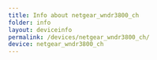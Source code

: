 ```yaml
---
title: Info about netgear_wndr3800_ch
folder: info
layout: deviceinfo
permalink: /devices/netgear_wndr3800_ch/
device: netgear_wndr3800_ch
---
```

